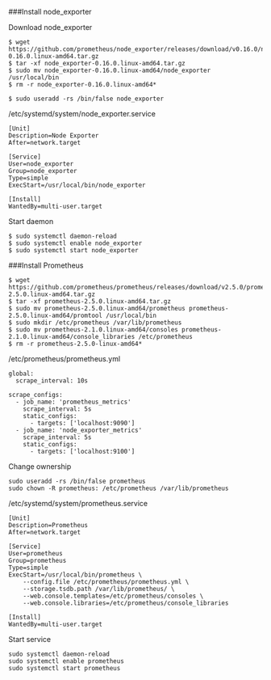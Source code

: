 ###Install node_exporter

Download node_exporter

	$ wget https://github.com/prometheus/node_exporter/releases/download/v0.16.0/node_exporter-0.16.0.linux-amd64.tar.gz
	$ tar -xf node_exporter-0.16.0.linux-amd64.tar.gz
	$ sudo mv node_exporter-0.16.0.linux-amd64/node_exporter /usr/local/bin
	$ rm -r node_exporter-0.16.0.linux-amd64*

	$ sudo useradd -rs /bin/false node_exporter
	
/etc/systemd/system/node_exporter.service

	[Unit]
    Description=Node Exporter
    After=network.target
    
    [Service]
    User=node_exporter
    Group=node_exporter
    Type=simple
    ExecStart=/usr/local/bin/node_exporter
    
    [Install]
    WantedBy=multi-user.target
	
Start daemon

	$ sudo systemctl daemon-reload
	$ sudo systemctl enable node_exporter
    $ sudo systemctl start node_exporter

###Install Prometheus

	$ wget https://github.com/prometheus/prometheus/releases/download/v2.5.0/prometheus-2.5.0.linux-amd64.tar.gz
	$ tar -xf prometheus-2.5.0.linux-amd64.tar.gz
    $ sudo mv prometheus-2.5.0.linux-amd64/prometheus prometheus-2.5.0.linux-amd64/promtool /usr/local/bin
    $ sudo mkdir /etc/prometheus /var/lib/prometheus
	$ sudo mv prometheus-2.1.0.linux-amd64/consoles prometheus-2.1.0.linux-amd64/console_libraries /etc/prometheus
	$ rm -r prometheus-2.5.0-linux-amd64*
	
/etc/prometheus/prometheus.yml

	global:
	  scrape_interval: 10s
	
	scrape_configs:
	  - job_name: 'prometheus_metrics'
		scrape_interval: 5s
		static_configs:
		  - targets: ['localhost:9090']
	  - job_name: 'node_exporter_metrics'
		scrape_interval: 5s
		static_configs:
		  - targets: ['localhost:9100']

Change ownership
  
  	sudo useradd -rs /bin/false prometheus
	sudo chown -R prometheus: /etc/prometheus /var/lib/prometheus
	
/etc/systemd/system/prometheus.service

	[Unit]
	Description=Prometheus
	After=network.target
	
	[Service]
	User=prometheus
	Group=prometheus
	Type=simple
	ExecStart=/usr/local/bin/prometheus \
		--config.file /etc/prometheus/prometheus.yml \
		--storage.tsdb.path /var/lib/prometheus/ \
		--web.console.templates=/etc/prometheus/consoles \
		--web.console.libraries=/etc/prometheus/console_libraries
	
	[Install]
	WantedBy=multi-user.target
	
Start service
	
	sudo systemctl daemon-reload
	sudo systemctl enable prometheus
    sudo systemctl start prometheus